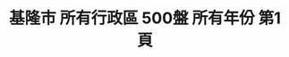 ---
title: "基隆市 所有行政區 500盤 所有年份 第1頁"
description: "基隆市 所有行政區 500盤 所有年份 獲獎餐廳 第1頁"
keywords:
  - 美食競賽
  - 台灣美食
  - 美食精選
datePublished: "2025-06-30"
dateModified: "2025-07-06"
city: "基隆市"
district: "所有行政區"
award: "500盤"
year: "所有年份"
page: 1
count: 1

restaurants:
  - name: "李津好。津烹派"
    city: "基隆市"
    district: "中山區"
    address: "基隆市中山區西定路120號"
    phone: "0224283528"
    geo: "25.134120896413304, 121.73500460931018"
    link: "基隆市/中山區/李津好_津烹派"
    google_map: "https://maps.app.goo.gl/HX891u1SFFhyQidx7"
    footinder: "https://footinder.com.tw/%e5%9f%ba%e9%9a%86%e5%b8%82%e4%b8%ad%e5%b1%b1%e5%8d%80/362148/"
    award:
    - name: "500盤"
      year: "2024"
---